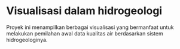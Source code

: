 # Visualisasi dalam hidrogeologi

Proyek ini menampilkan berbagai visualisasi yang bermanfaat untuk melakukan pemilahan awal data kualitas air berdasarkan sistem hidrogeologinya.